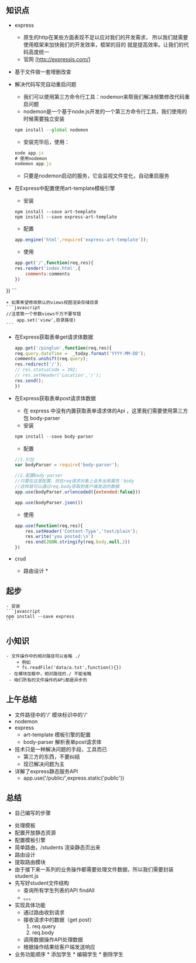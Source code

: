 ## 知识点

- express
    + 原生的http在某些方面表现不足以应对我们的开发需求，
        所以我们就需要使用框架来加快我们的开发效率，框架的目的
        就是提高效率。让我们的代码高度统一
    + 官网 [http://expressjs.com/]
- 基于文件做一套增删改查
- 解决代码写完自动重启问题
    + 我们可以使用第三方命令行工具：nodemon来帮我们解决频繁修改代码重启问题
    + nodemon是一个基于node.js开发的一个第三方命令行工具，我们使用的时候需要独立安装
    ```javascript
    npm install --global nodemon
    ```
    + 安装完毕后，使用：
    ```javascript
    node app.js
    # 使用nodemon
    nodemon app.js
    ```
    + 只要是nodemon启动的服务，它会监视文件变化，自动重启服务

- 在Express中配置使用art-template模板引擎
    + 安装
    ```shell
    npm install --save art-template
    npm install --save express-art-template
    ```
    + 配置
    ```javascript
    app.engine('html',require('express-art-template'));

    ```
    + 使用
    ```javascript
    app.get('/',function(req,res){
    res.render('index.html',{
        comments:comments
    })
})
    ```
    



    + 如果希望修改默认的views视图渲染存储目录
    ```javascript
    //注意第一个参数views千万不要写错
        app.set('view',目录路径)
    ```
- 在Express获取表单get请求体数据

    ```javascript
    app.get('/pinglun',function(req,res){
    req.query.dateTime =  _today.format('YYYY-MM-DD');
    comments.unshift(req.query);
    res.redirect('/');
    // res.statusCode = 302;
    // res.setHeader('Location','/');
    res.send();
    })

    ```

- 在Express获取表单post请求体数据
    + 在 express 中没有内置获取表单请求体的Api ，这里我们需要使用第三方包
    body-parser
    * 安装
    ```javascript
    npm install --save body-parser
    ```
    * 配置
    ```javascript
    //1.引包
    var bodyParser = require('body-parser');

    //2.配置body-parser
    //只要在这里配置，则在req请求对象上会多出来属性：body
    //这样就可以通过req.body获取到客户端发送的数据
    app.use(bodyParser.urlencoded({extended:false}))

    app.use(bodyParser.json())

    
    ```
    * 使用
    ```javascript
    app.use(function(req,res){
        res.setHeader('Content-Type','text/plain');
        res.write('you posted:\n')
        res.end(JSON.stringify(req.body,null,2))
    })
    ```
- crud 
    + 路由设计
        *










## 起步
    - 安装
    ```javascript
    npm install --save express
    ```
## 小知识
    - 文件操作中的相对路径可以省略 ./
        + 例如
        * fs.readFile('data/a.txt',function(){})
     - 在模块加载中，相对路径的./ 不能省略
     - 咱们所有的文件操作的APi都是异步的


## 上午总结
- 文件路径中的'/' 模块标识中的'/'
- nodemon
- express
    + art-template 模板引擎的配置
    + body-parser 解析表单post请求体
- 技术只是一种解决问题的手段，工具而已
    + 第三方的东西，不要纠结
    + 现已解决问题为主
- 详解了express静态服务API
    + app.use('/public/',express.static('public'))

## 总结
 - 自己编写的步骤
  + 处理模板
  + 配置开放静态资源
  + 配置模板引擎
  + 简单路由，/students 渲染静态页出来
  + 路由设计
  + 提取路由模块
  + 由于接下来一系列的业务操作都需要处理文件数据，所以我们需要封装student.js
  + 先写好student文件结构
     * 查询所有学生列表的API findAll
     * 。。。
  + 实现具体功能
    * 通过路由收到请求
    * 接收请求中的数据（get post）
        1. req.query
        2. req.body
    * 调用数据操作API处理数据
    * 根据操作结果给客户端发送响应
   + 业务功能顺序
    * 添加学生
    * 编辑学生
    * 删除学生
